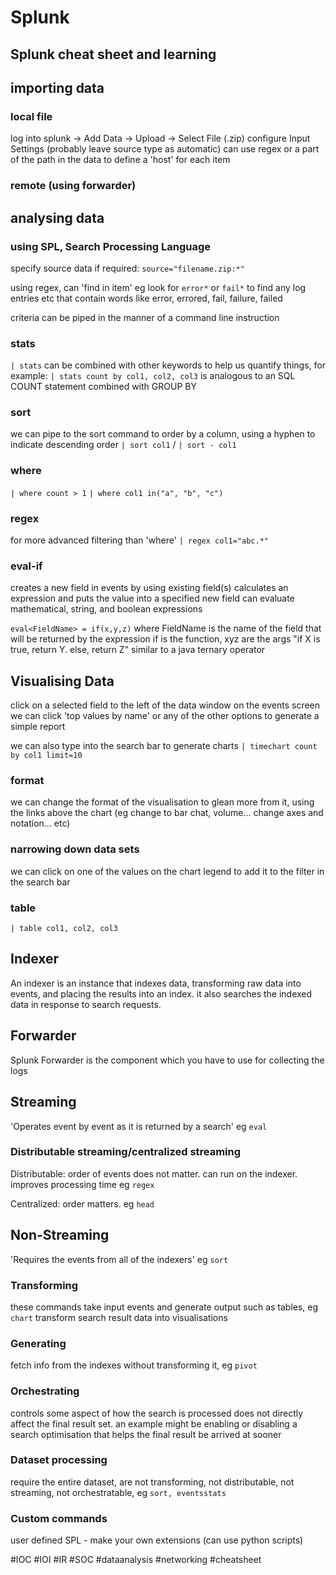 # Splunk
## Splunk cheat sheet and learning
## importing data
### local file
log into splunk -> Add Data -> Upload -> Select File (.zip)
configure Input Settings (probably leave source type as automatic)
can use regex or a part of the path in the data to define a 'host' for each item

### remote (using forwarder)

## analysing data
### using SPL, Search Processing Language
specify source data if required:  `source="filename.zip:*"`

using regex, can 'find in item' eg look for `error*` or `fail*` to find any log entries etc that contain words like error, errored, fail, failure, failed

criteria can be piped in the manner of a command line instruction

### stats
`| stats` can be combined with other keywords to help us quantify things, for example:
`| stats count by col1, col2, col3` is analogous to an SQL COUNT statement combined with GROUP BY

### sort
we can pipe to the sort command to order by a column, using a hyphen to indicate descending order
`| sort col1` / `| sort - col1`

### where
`| where count > 1`
`| where col1 in("a", "b", "c")`

### regex
for more advanced filtering than 'where'
`| regex col1="abc.*"`

### eval-if
creates a new field in events by using existing field(s)
calculates an expression and puts the value into a specified new field
can evaluate mathematical, string, and boolean expressions

`eval<FieldName> = if(x,y,z)`
where FieldName is the name of the field that will be returned by the expression
if is the function, xyz are the args
"if X is true, return Y.  else, return Z" similar to a java ternary operator


## Visualising Data
click on a selected field to the left of the data window on the events screen
we can click 'top values by name' or any of the other options to generate a simple report

we can also type into the search bar to generate charts
`| timechart count by col1 limit=10`

### format
we can change the format of the visualisation to glean more from it, using the links above the chart (eg change to bar chat, volume... change axes and notation... etc)

### narrowing down data sets
we can click on one of the values on the chart legend to add it to the filter in the search bar

### table
`| table col1, col2, col3`

## Indexer
An indexer is an instance that indexes data, transforming raw data into events, and placing the results into an index.  it also searches the indexed data in response to search requests.

## Forwarder
Splunk Forwarder is the component which you have to use for collecting the logs

## Streaming
'Operates event by event as it is returned by a search' eg `eval`

### Distributable streaming/centralized streaming
Distributable: order of events does not matter.  can run on the indexer.  improves processing time eg `regex`

Centralized: order matters.  eg `head`

## Non-Streaming
'Requires the events from all of the indexers' eg `sort`

### Transforming
these commands take input events and generate output such as tables, eg `chart`
transform search result data into visualisations

### Generating
fetch info from the indexes without transforming it, eg `pivot`

### Orchestrating
controls some aspect of how the search is processed
does not directly affect the final result set.  an example might be enabling or disabling a search optimisation that helps the final result be arrived at sooner

### Dataset processing
require the entire dataset, are not transforming, not distributable, not streaming, not orchestratable, eg `sort, eventsstats`

### Custom commands
user defined SPL - make your own extensions (can use python scripts)

#IOC #IOI #IR #SOC #dataanalysis #networking #cheatsheet
